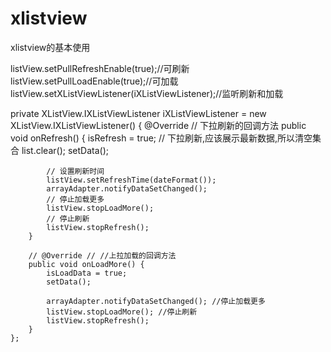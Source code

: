 # xlistview
xlistview的基本使用

listView.setPullRefreshEnable(true);//可刷新
listView.setPullLoadEnable(true);//可加载
listView.setXListViewListener(iXListViewListener);//监听刷新和加载

  private XListView.IXListViewListener iXListViewListener = new XListView.IXListViewListener() {
        @Override // 下拉刷新的回调方法
        public void onRefresh() {
            isRefresh = true;
            // 下拉刷新,应该展示最新数据,所以清空集合
            list.clear();
            setData();

            // 设置刷新时间
            listView.setRefreshTime(dateFormat());
            arrayAdapter.notifyDataSetChanged();
            // 停止加载更多
            listView.stopLoadMore();
            // 停止刷新
            listView.stopRefresh();
        }

        // @Override // //上拉加载的回调方法
        public void onLoadMore() {
            isLoadData = true;
            setData();

            arrayAdapter.notifyDataSetChanged(); //停止加载更多
            listView.stopLoadMore(); //停止刷新
            listView.stopRefresh();
        }
    };
